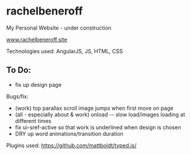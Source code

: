 # rachelbeneroff
My Personal Website - under construction

www.rachelbeneroff.site

Technologies used: AngularJS, JS, HTML, CSS

## To Do:
- fix up design page

Bugs/fix:
- (work) top parallax scroll image jumps when first move on page
- (all - especially about & work) onload -- slow load/images loading at different times
- fix ui-sref-active so that work is underlined when design is chosen
- DRY up word animations/transition duration

Plugins used:
https://github.com/mattboldt/typed.js/
